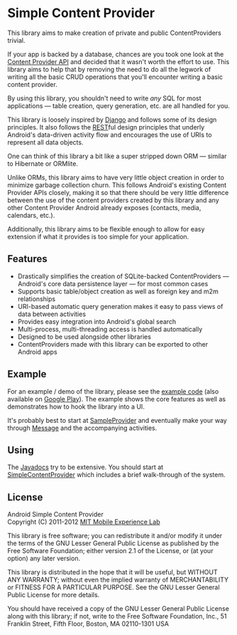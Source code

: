 Simple Content Provider
=======================

This library aims to make creation of private and public ContentProviders trivial.

If your app is backed by a database, chances are you took one look at the
[Content Provider API][1] and decided that it wasn't worth the effort to use. This
library aims to help that by removing the need to do all the legwork of writing
all the basic CRUD operations that you'll encounter writing a basic content
provider.

By using this library, you shouldn't need to write *any* SQL for most
applications — table creation, query generation, etc. are all handled for you.

This library is loosely inspired by [Django][2] and follows some of its design
principles. It also follows the [REST][8]ful design principles that underly
Android's data-driven activity flow and encourages the use of URIs to represent
all data objects.

One can think of this library a bit like a super stripped down ORM — similar to
Hibernate or ORMlite.

Unlike ORMs, this library aims to have very little object creation in order to
minimize garbage collection churn. This follows Android's existing Content
Provider APIs closely, making it so that there should be very little difference
between the use of the content providers created by this library and any other
Content Provider Android already exposes (contacts, media, calendars, etc.).

Additionally, this library aims to be flexible enough to allow for easy
extension if what it provides is too simple for your application.

Features
--------

* Drastically simplifies the creation of SQLite-backed ContentProviders — Android's core data persistence layer — for most common cases
* Supports basic table/object creation as well as foreign key and m2m relationships
* URI-based automatic query generation makes it easy to pass views of data between activities
* Provides easy integration into Android's global search
* Multi-process, multi-threading access is handled automatically
* Designed to be used alongside other libraries
* ContentProviders made with this library can be exported to other Android apps

Example
-------

For an example / demo of the library, please see the [example code][6] (also
available on [Google Play][10]). The example shows the core features as
well as demonstrates how to hook the library into a UI.

It's probably best to start at [SampleProvider][4] and eventually make your way
through [Message][5] and the accompanying activities.

Using
-----

The [Javadocs][9] try to be extensive. You should start at
[SimpleContentProvider][3] which includes a brief walk-through of the system.


License
-------
Android Simple Content Provider  
Copyright (C) 2011-2012 [MIT Mobile Experience Lab][7]

This library is free software; you can redistribute it and/or
modify it under the terms of the GNU Lesser General Public
License as published by the Free Software Foundation; either
version 2.1 of the License, or (at your option) any later version.

This library is distributed in the hope that it will be useful,
but WITHOUT ANY WARRANTY; without even the implied warranty of
MERCHANTABILITY or FITNESS FOR A PARTICULAR PURPOSE.  See the GNU
Lesser General Public License for more details.

You should have received a copy of the GNU Lesser General Public
License along with this library; if not, write to the Free Software
Foundation, Inc., 51 Franklin Street, Fifth Floor, Boston, MA  02110-1301  USA

[1]: http://developer.android.com/intl/de/guide/topics/providers/content-providers.html
[2]: https://www.djangoproject.com/
[3]: http://mel-tools.mit.edu/code/SimpleContentProvider/doc/edu/mit/mobile/android/content/SimpleContentProvider.html
[4]: http://mel-tools.mit.edu/code/SimpleContentProvider/doc/edu/mit/mobile/android/content/example/SampleProvider.html
[5]: http://mel-tools.mit.edu/code/SimpleContentProvider/doc/edu/mit/mobile/android/content/example/Message.html
[6]: https://github.com/mitmel/SimpleContentProvider/tree/master/example/
[7]: http://mobile.mit.edu/
[8]: http://en.wikipedia.org/wiki/Representational_State_Transfer
[9]: http://mel-tools.mit.edu/code/SimpleContentProvider/doc/
[10]: https://play.google.com/store/apps/details?id=edu.mit.mobile.android.content.example
